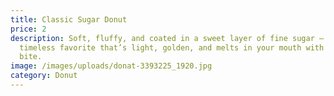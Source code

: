 ```yaml
---
title: Classic Sugar Donut
price: 2
description: Soft, fluffy, and coated in a sweet layer of fine sugar — a
  timeless favorite that’s light, golden, and melts in your mouth with every
  bite.
image: /images/uploads/donat-3393225_1920.jpg
category: Donut
---
```

